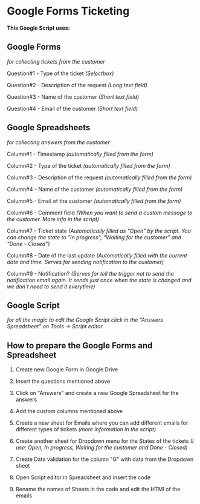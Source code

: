 # Google Forms Ticketing

**This Google Script uses:**
## Google Forms
*for collecting tickets from the customer*

Question#1 - Type of the ticket *(Selectbox)*

Question#2 - Description of the request *(Long text field)*

Question#3 - Name of the customer *(Short text field)*

Question#4 - Email of the customer *(Short text field)*

## Google Spreadsheets
*for collecting answers from the customer*

Column#1 - Timestamp *(automatically filled from the form)*

Column#2 - Type of the ticket *(automatically filled from the form)*

Column#3 - Description of the request *(automatically filled from the form)*

Column#4 - Name of the customer *(automatically filled from the form)*

Column#5 - Email of the customer *(automatically filled from the form)*

Column#6 - Comment field *(When you want to send a custom message to the customer. More info in the script)*

Column#7 - Ticket state *(Automatically filled as "Open" by the script. You can change the state to "In progress", "Waiting for the customer" and "Done - Closed")*

Column#8 - Date of the last update *(Automatically filled with the current date and time. Serves for sending notification to the customer)*

Column#9 - Notification? *(Serves for tell the trigger not to send the notification email again. It sends just once when the state is changed and we don`t need to send it everytime)*

## Google Script
*for all the magic*
*to edit the Google Script click in the "Answers Spreadsheet" on Tools -> Script editor*

## How to prepare the Google Forms and Spreadsheet

1. Create new Google Form in Google Drive

2. Insert the questions mentioned above

3. Click on "Answers" and create a new Google Spreadsheet for the answers

4. Add the custom columns mentioned above

5. Create a new sheet for Emails where you can add different emails for different types of tickets *(more information in the script)*

6. Create another sheet for Dropdown menu for the States of the tickets *(I use: Open, In progress, Waiting for the customer and Done - Closed)*

7. Create Data validation for the column "G" with data from the Dropdown sheet

8. Open Script editor in Spreadsheet and insert the code

9. Rename the names of Sheets in the code and edit the HTMl of the emails
